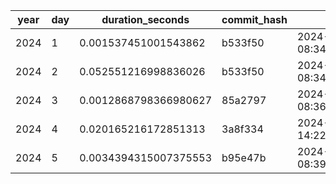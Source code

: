 | year | day | duration_seconds | commit_hash | run_ts |
| --- | --- | --- | --- | --- |
| 2024 | 1 | 0.001537451001543862 | b533f50 | 2024-12-02 08:34:35.664174 |
| 2024 | 2 | 0.052551216998836026 | b533f50 | 2024-12-02 08:34:40.496494 |
| 2024 | 3 | 0.0012868798366980627 | 85a2797 | 2024-12-03 08:36:33.488404 |
| 2024 | 4 | 0.020165216172851313 | 3a8f334 | 2024-12-04 14:22:02.099342 |
| 2024 | 5 | 0.0034394315007375553 | b95e47b | 2024-12-05 08:39:23.638481 |
